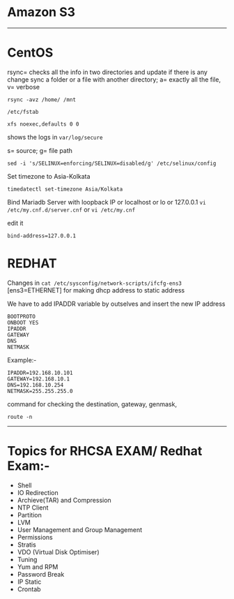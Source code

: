 # Amazon S3

---
# CentOS
rsync= checks all the info in two directories and update if there is any change 
sync a folder or a file with another directory; a= exactly all the file, v= verbose
```
rsync -avz /home/ /mnt
```

```/etc/fstab```

```
xfs noexec,defaults 0 0
```


shows the logs in ```var/log/secure```


s= source; g= file path
```
sed -i 's/SELINUX=enforcing/SELINUX=disabled/g' /etc/selinux/config
```
Set timezone to Asia-Kolkata
```
timedatectl set-timezone Asia/Kolkata
```

Bind Mariadb Server with loopback IP or localhost or lo or 127.0.0.1 ```vi /etc/my.cnf.d/server.cnf``` or ```vi /etc/my.cnf```

edit it
```
bind-address=127.0.0.1
```

# REDHAT

Changes in ```cat /etc/sysconfig/network-scripts/ifcfg-ens3``` [ens3=ETHERNET] for making dhcp address to static address

We have to add IPADDR variable by outselves and insert the new IP address
```
BOOTPROTO
ONBOOT YES
IPADDR
GATEWAY
DNS
NETMASK
```
Example:-
```
IPADDR=192.168.10.101
GATEWAY=192.168.10.1
DNS=192.168.10.254
NETMASK=255.255.255.0
```
command for checking the destination, gateway, genmask,
```
route -n
```

---

# **Topics for RHCSA EXAM/ Redhat Exam:-**

* Shell
* IO Redirection
* Archieve(TAR) and Compression
* NTP Client
* Partition
* LVM
* User Management and Group Management
* Permissions
* Stratis
* VDO (Virtual Disk Optimiser)
* Tuning
* Yum and RPM
* Password Break
* IP Static
* Crontab